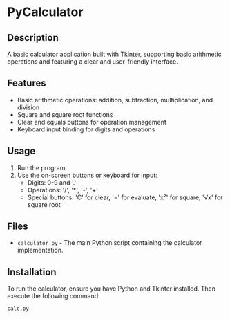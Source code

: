 # PyCalculator

## Description
A basic calculator application built with Tkinter, supporting basic arithmetic operations and featuring a clear and user-friendly interface.

## Features
- Basic arithmetic operations: addition, subtraction, multiplication, and division
- Square and square root functions
- Clear and equals buttons for operation management
- Keyboard input binding for digits and operations

## Usage
1. Run the program.
2. Use the on-screen buttons or keyboard for input:
   - Digits: 0-9 and '.'
   - Operations: '/', '*', '-', '+'
   - Special buttons: 'C' for clear, '=' for evaluate, 'x²' for square, '√x' for square root

## Files
- `calculator.py` - The main Python script containing the calculator implementation.

## Installation
To run the calculator, ensure you have Python and Tkinter installed. Then execute the following command:
```sh
calc.py
